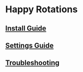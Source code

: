 # Happy Rotations
## [Install Guide](https://github.com/AyaProfiles/AddOns/wiki/Install-and-Update-Guide)
## [Settings Guide](https://github.com/AyaProfiles/AddOns/wiki/Settings-Guide) 
## [Troubleshooting](https://github.com/AyaProfiles/Addons/wiki/Troubleshooting)
